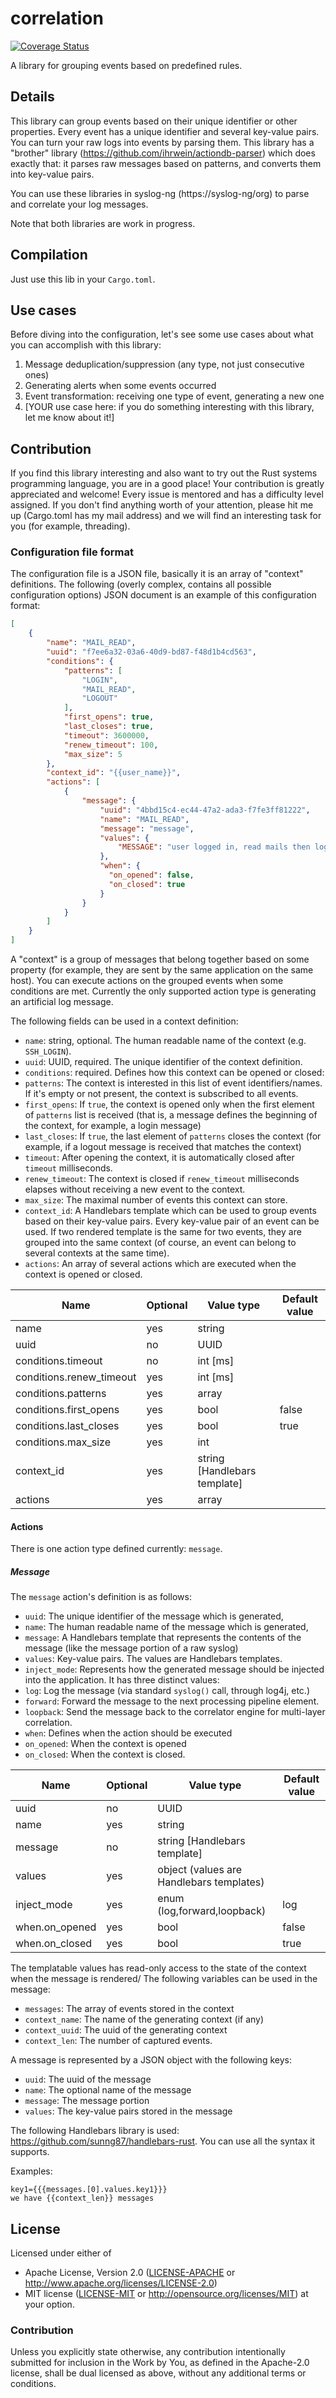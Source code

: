 # correlation

[![Coverage Status](https://coveralls.io/repos/github/ihrwein/correlation/badge.svg?branch=master)](https://coveralls.io/github/ihrwein/correlation?branch=master)

A library for grouping events based on predefined rules.

## Details

This library can group events based on their unique identifier or other
properties. Every event has a unique identifier and several key-value pairs.
You can turn your raw logs into events by parsing them. This library has a
"brother" library (https://github.com/ihrwein/actiondb-parser) which does exactly that: it parses raw messages based on
patterns, and converts them into key-value pairs.

You can use these libraries in syslog-ng (https://syslog-ng/org) to parse and correlate your log messages.

Note that both libraries are work in progress.

## Compilation

Just use this lib in your `Cargo.toml`.

## Use cases

Before diving into the configuration, let's see some use cases about what you can
accomplish with this library:

1. Message deduplication/suppression (any type, not just consecutive ones)
1. Generating alerts when some events occurred
1. Event transformation: receiving one type of event, generating a new one
1. [YOUR use case here: if you do something interesting with this library, let me know about it!]

## Contribution

If you find this library interesting and also want to try out the Rust systems
programming language, you are in a good place! Your contribution is greatly
appreciated and welcome! Every issue is mentored and has a difficulty level
assigned. If you don't find anything worth of your attention, please hit me up
(Cargo.toml has my mail address) and we will find an interesting task for you
(for example, threading).

### Configuration file format

The configuration file is a JSON file, basically it is an array of "context"
definitions. The following (overly complex, contains all possible
configuration options) JSON document is an example of this configuration
format:

```json
[
    {
        "name": "MAIL_READ",
        "uuid": "f7ee6a32-03a6-40d9-bd87-f48d1b4cd563",
        "conditions": {
            "patterns": [
                "LOGIN",
                "MAIL_READ",
                "LOGOUT"
            ],
            "first_opens": true,
            "last_closes": true,
            "timeout": 3600000,
            "renew_timeout": 100,
            "max_size": 5
        },
        "context_id": "{{user_name}}",
        "actions": [
            {
                "message": {
                    "uuid": "4bbd15c4-ec44-47a2-ada3-f7fe3ff81222",
                    "name": "MAIL_READ",
                    "message": "message",
                    "values": {
                        "MESSAGE": "user logged in, read mails then logged out"
                    },
                    "when": {
                      "on_opened": false,
                      "on_closed": true
                    }
                }
            }
        ]
    }
]
```
A "context" is a group of messages that belong together based on some property (for example, they are sent by the same application on the same host). You can
execute actions on the grouped events when some conditions are met. Currently the only
supported action type is generating an artificial log message.

The following fields can be used in a context definition:

* `name`: string, optional. The human readable name of the context (e.g. `SSH_LOGIN`).
* `uuid`: UUID, required. The unique identifier of the context definition.
* `conditions`: required. Defines how this context can be opened or closed:
 * `patterns`: The context is interested in this list of event identifiers/names. If it's empty or not present, the
 context is subscribed to all events.
 * `first_opens`: If `true`, the context is opened only when the first element of `patterns` list is received (that is, a message defines the beginning of the context, for example, a login message)
 * `last_closes`: If `true`, the last element of `patterns` closes the context (for example, if a logout message is received that matches the context)
 * `timeout`: After opening the context, it is automatically closed after `timeout` milliseconds.
 * `renew_timeout`: The context is closed if `renew_timeout` milliseconds elapses without receiving a new event to the context.
 * `max_size`: The maximal number of events this context can store.
* `context_id`: A Handlebars template which can be used to group events based on their key-value pairs. Every key-value
pair of an event can be used.
If two rendered template is the same for two events, they are grouped into the same context (of course,
  an event can belong to several contexts at the same time).
* `actions`: An array of several actions which are executed when the context is opened or closed.

| Name                     | Optional | Value type                   | Default value |
|--------------------------|----------|------------------------------|---------------|
| name                     | yes      | string                       |               |
| uuid                     | no       | UUID                         |               |
| conditions.timeout       | no       | int [ms]                     |               |
| conditions.renew_timeout | yes      | int [ms]                     |               |
| conditions.patterns      | yes      | array                        |               |
| conditions.first_opens   | yes      | bool                         | false         |
| conditions.last_closes   | yes      | bool                         | true          |
| conditions.max_size      | yes      | int                          |               |
| context_id               | yes      | string [Handlebars template] |               |
| actions                  | yes      | array                        |               | |

#### Actions
There is one action type defined currently: `message`.
##### Message

The `message` action's definition is as follows:

* `uuid`: The unique identifier of the message which is generated,
* `name`: The human readable name of the message which is generated,
* `message`: A Handlebars template that represents the contents of the message (like the message portion of a raw syslog)
* `values`: Key-value pairs. The values are Handlebars templates.
* `inject_mode`: Represents how the generated message should be injected into the application. It has three distinct values:
 * `log`: Log the message (via standard `syslog()` call, through log4j, etc.)
 * `forward`: Forward the message to the next processing pipeline element.
 * `loopback`: Send the message back to the correlator engine for multi-layer correlation.
* `when`: Defines when the action should be executed
 * `on_opened`: When the context is opened
 * `on_closed`: When the context is closed.


 | Name           | Optional | Value type                               | Default value |
 |----------------|----------|------------------------------------------|---------------|
 | uuid           | no       | UUID                                     |               |
 | name           | yes      | string                                   |               |
 | message        | no       | string [Handlebars template]             |               |
 | values         | yes      | object (values are Handlebars templates) |               |
 | inject_mode    | yes      | enum (log,forward,loopback)              | log           |
 | when.on_opened | yes      | bool                                     | false         |
 | when.on_closed | yes      | bool                                     | true          |

The templatable values has read-only access to the state of the context when the message is rendered/
The following variables can be used in the message:

* `messages`: The array of events stored in the context
* `context_name`: The name of the generating context (if any)
* `context_uuid`: The uuid of the generating context
* `context_len`: The number of captured events.

A message is represented by a JSON object with the following keys:

* `uuid`: The uuid of the message
* `name`: The optional name of the message
* `message`: The message portion
* `values`: The key-value pairs stored in the message

The following Handlebars library is used:
https://github.com/sunng87/handlebars-rust. You can use all the syntax it
supports.

Examples:
```
key1={{{messages.[0].values.key1}}}
we have {{context_len}} messages
```

## License

Licensed under either of
 * Apache License, Version 2.0 ([LICENSE-APACHE](LICENSE-APACHE) or http://www.apache.org/licenses/LICENSE-2.0)
 * MIT license ([LICENSE-MIT](LICENSE-MIT) or http://opensource.org/licenses/MIT)
at your option.

### Contribution

Unless you explicitly state otherwise, any contribution intentionally submitted
for inclusion in the Work by You, as defined in the Apache-2.0 license, shall be dual licensed as above, without any
additional terms or conditions.
